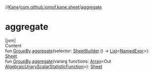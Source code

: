 //[Kane](../index.md)/[com.github.jomof.kane.sheet](index.md)/[aggregate](aggregate.md)



# aggregate  
[jvm]  
Content  
fun [GroupBy](-group-by/index.md).[aggregate](aggregate.md)(selector: [SheetBuilder](-sheet-builder/index.md).() -> [List](https://kotlinlang.org/api/latest/jvm/stdlib/kotlin.collections/-list/index.html)<[NamedExpr](../com.github.jomof.kane/-named-expr/index.md)>): [Sheet](-sheet/index.md)  
fun [GroupBy](-group-by/index.md).[aggregate](aggregate.md)(vararg functions: [Array](https://kotlinlang.org/api/latest/jvm/stdlib/kotlin/-array/index.html)<Out [AlgebraicUnaryScalarStatisticFunction](../com.github.jomof.kane.functions/-algebraic-unary-scalar-statistic-function/index.md)>): [Sheet](-sheet/index.md)  




